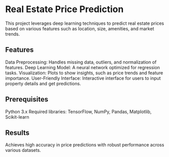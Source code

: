 # Real Estate Price Prediction
This project leverages deep learning techniques to predict real estate prices based on various features such as location, size, amenities, and market trends.

## Features
Data Preprocessing: Handles missing data, outliers, and normalization of features.
Deep Learning Model: A neural network optimized for regression tasks.
Visualization: Plots to show insights, such as price trends and feature importance.
User-Friendly Interface: Interactive interface for users to input property details and get predictions.

## Prerequisites
Python 3.x
Required libraries: TensorFlow, NumPy, Pandas, Matplotlib, Scikit-learn

## Results
Achieves high accuracy in price predictions with robust performance across various datasets.
